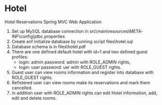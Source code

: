 # Hotel
Hotel Reservations Spring MVC Web Application

1. Set up MySQL database connection in src\main\resources\META-INF\config\jdbc.properties
2. Create anf initialize database by running script files\hotel.sql
3. Database schema is in files\hotel.pdf
4. There are one defined default hotel with id=1 and two defined guest profiles:
    - login: admin password: admin with ROLE_ADMIN rights,
    - login: user password: uer with ROLE_GUEST rights.
 5. Guest user can view rooms information and register into database with ROLE_GUEST rights.
 6. Refistered user can view rooms make its reservations and mark them cancelled.
 7. In addition user with ROLE_ADMIN rights can edit Hotel information, add, edit and delete rooms.
